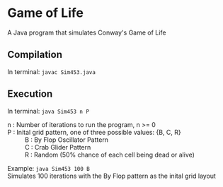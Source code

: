 # Game of Life
A Java program that simulates Conway's Game of Life

<h2>Compilation</h2>
In terminal: <code>javac Sim453.java</code>

<h2>Execution</h2>
In terminal: <code>java Sim453 n P</code>
<p>
n : Number of iterations to run the program, n >= 0 <br/>
P : Inital grid pattern, one of three possible values: {B, C, R} <br/>
&nbsp;&nbsp;&nbsp;&nbsp;&nbsp;&nbsp;&nbsp;&nbsp;&nbsp;&nbsp;B : By Flop Oscillator Pattern <br/>
&nbsp;&nbsp;&nbsp;&nbsp;&nbsp;&nbsp;&nbsp;&nbsp;&nbsp;&nbsp;C : Crab Glider Pattern <br/>
&nbsp;&nbsp;&nbsp;&nbsp;&nbsp;&nbsp;&nbsp;&nbsp;&nbsp;&nbsp;R : Random (50% chance of each cell being dead or alive) <br/>
          
Example:
  <code>java Sim453 100 B</code><br/>
  Simulates 100 iterations with the By Flop pattern as the inital grid layout
</p>
